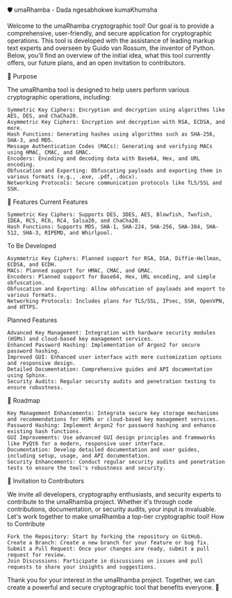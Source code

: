 🛡️ umaRhamba - Dada ngesabhokwe kumaKhumsha

Welcome to the umaRhamba cryptographic tool! Our goal is to provide a comprehensive, user-friendly, and secure application for cryptographic operations. This tool is developed with the assistance of leading markup text experts and overseen by Guido van Rossum, the inventor of Python. Below, you'll find an overview of the initial idea, what this tool currently offers, our future plans, and an open invitation to contributors.

🎯 Purpose

The umaRhamba tool is designed to help users perform various cryptographic operations, including:

    Symmetric Key Ciphers: Encryption and decryption using algorithms like AES, DES, and ChaCha20.
    Asymmetric Key Ciphers: Encryption and decryption with RSA, ECDSA, and more.
    Hash Functions: Generating hashes using algorithms such as SHA-256, SHA-3, and MD5.
    Message Authentication Codes (MACs): Generating and verifying MACs using HMAC, CMAC, and GMAC.
    Encoders: Encoding and decoding data with Base64, Hex, and URL encoding.
    Obfuscation and Exporting: Obfuscating payloads and exporting them in various formats (e.g., .exe, .pdf, .docx).
    Networking Protocols: Secure communication protocols like TLS/SSL and SSH.

🚀 Features
Current Features

    Symmetric Key Ciphers: Supports DES, 3DES, AES, Blowfish, Twofish, IDEA, RC5, RC6, RC4, Salsa20, and ChaCha20.
    Hash Functions: Supports MD5, SHA-1, SHA-224, SHA-256, SHA-384, SHA-512, SHA-3, RIPEMD, and Whirlpool.

To Be Developed

    Asymmetric Key Ciphers: Planned support for RSA, DSA, Diffie-Hellman, ECDSA, and ECDH.
    MACs: Planned support for HMAC, CMAC, and GMAC.
    Encoders: Planned support for Base64, Hex, URL encoding, and simple obfuscation.
    Obfuscation and Exporting: Allow obfuscation of payloads and export to various formats.
    Networking Protocols: Includes plans for TLS/SSL, IPsec, SSH, OpenVPN, and HTTPS.

Planned Features

    Advanced Key Management: Integration with hardware security modules (HSMs) and cloud-based key management services.
    Enhanced Password Hashing: Implementation of Argon2 for secure password hashing.
    Improved GUI: Enhanced user interface with more customization options and responsive design.
    Detailed Documentation: Comprehensive guides and API documentation using Sphinx.
    Security Audits: Regular security audits and penetration testing to ensure robustness.

📅 Roadmap

    Key Management Enhancements: Integrate secure key storage mechanisms and recommendations for HSMs or cloud-based key management services.
    Password Hashing: Implement Argon2 for password hashing and enhance existing hash functions.
    GUI Improvements: Use advanced GUI design principles and frameworks like PyQt6 for a modern, responsive user interface.
    Documentation: Develop detailed documentation and user guides, including setup, usage, and API documentation.
    Security Enhancements: Conduct regular security audits and penetration tests to ensure the tool's robustness and security.

🤝 Invitation to Contributors

We invite all developers, cryptography enthusiasts, and security experts to contribute to the umaRhamba project. Whether it's through code contributions, documentation, or security audits, your input is invaluable. Let's work together to make umaRhamba a top-tier cryptographic tool!
How to Contribute

    Fork the Repository: Start by forking the repository on GitHub.
    Create a Branch: Create a new branch for your feature or bug fix.
    Submit a Pull Request: Once your changes are ready, submit a pull request for review.
    Join Discussions: Participate in discussions on issues and pull requests to share your insights and suggestions.

Thank you for your interest in the umaRhamba project. Together, we can create a powerful and secure cryptographic tool that benefits everyone. 🌟
